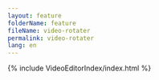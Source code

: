 ```yaml
---
layout: feature
folderName: feature
fileName: video-rotater
permalink: video-rotater
lang: en
---
```


{% include VideoEditorIndex/index.html %}

   